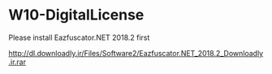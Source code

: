 # W10-DigitalLicense

Please install Eazfuscator.NET 2018.2 first

http://dl.downloadly.ir/Files/Software2/Eazfuscator.NET_2018.2_Downloadly.ir.rar

